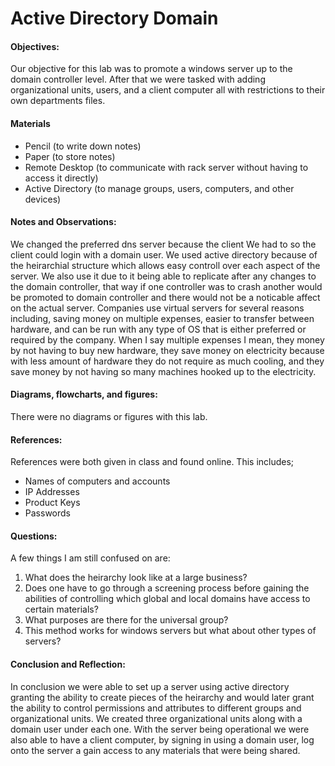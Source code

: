 <h1>Active Directory Domain</h1>
  <h4>Objectives:</h4>
  <p>Our objective for this lab was to promote a windows server up to the domain controller level. After that we were tasked with adding organizational units, users, and a client computer all with restrictions to their own departments files.
</p>
  <h4>Materials</h4> 
  <ul>
    <li>Pencil (to write down notes)</li>
    <li>Paper (to store notes)</li>
    <li>Remote Desktop (to communicate with rack server without having  to access it directly)</li>
    <li>Active Directory (to manage groups, users, computers, and other devices)
  </ul>
  <h4>Notes and Observations:</h4>
    <p>
    We changed the preferred dns server because the client 
    We had to       so the client could login with a domain user.
    We used active directory because of the heirarchial structure which allows easy controll over each aspect of the server. We also use it due to it being able to replicate after any changes to the domain controller, that way if one controller was to crash another would be promoted to domain controller and there would not be a noticable affect on the actual server.
    Companies use virtual servers for several reasons including, saving money on multiple expenses, easier to transfer between hardware, and can be run with any type of OS that is either preferred or required by the company. When I say multiple expenses I mean, they money by not having to buy new hardware, they save money on electricity because with less amount of hardware they do not require as much cooling, and they save money by not having so many machines hooked up to the electricity.
    </p>
  <h4>Diagrams, flowcharts, and figures:</h4>
  There were no diagrams or figures with this lab.
  <ul>
    
  </ul>
  <h4>References:</h4>
    References were both given in class and found online. This includes;
    <ul>
      <li> Names of computers and accounts</li>
      <li> IP Addresses</li>
      <li> Product Keys</li>
      <li> Passwords</li>
    </ul>
  <h4>Questions:</h4>
  A few things I am still confused on are:
  <ol>
  <li> What does the heirarchy look like at a large business?</li>
  <li> Does one have to go through a screening process before gaining the abilities of controlling which global and local domains have access to certain materials?</li>
  <li> What purposes are there for the universal group?</li>
  <li> This method works for windows servers but what about other types of servers?</li>
  </ol>
  <h4>Conclusion and Reflection:</h4>
    <p>
    In conclusion we were able to set up a server using active directory granting the ability to create pieces of the heirarchy and would later grant the ability to control permissions and attributes to different groups and organizational units. We created three organizational units along with a domain user under each one. With the server being operational we were also able to have a client computer, by signing in using a domain user, log onto the server a gain access to any materials that were being shared.
    </p>

